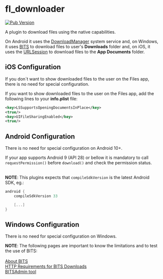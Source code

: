 # fl_downloader
[![Pub Version](https://img.shields.io/pub/v/fl_downloader)](https://pub.dev/packages/fl_downloader)

A plugin to download files using the native capabilities.

On Android it uses the [DownloadManager](https://developer.android.com/reference/android/app/DownloadManager) system service and, on Windows, it uses [BITS](https://learn.microsoft.com/en-us/windows/win32/bits/background-intelligent-transfer-service-portal) to download files to user's **Downloads** folder and, on iOS, it uses the [URLSession](https://developer.apple.com/documentation/foundation/urlsession) to download files to the **App Documents** folder.

## iOS Configuration

If you don`t want to show downloaded files to the user on the Files app, there is no need for special configuration.

If you want to show downloaded files to the user on the Files app, add the following lines to your **info.plist** file:

``` xml
<key>LSSupportsOpeningDocumentsInPlace</key>
<true/>
<key>UIFileSharingEnabled</key>
<true/>
```

## Android Configuration

There is no need for special configuration on Android 10+.

If your app supports Android 9 (API 28) or bellow it is mandatory to call `requestPermission()` before `download()` and check the permission status.<br><br>

**NOTE**: This plugins expects that `compileSdkVersion` is the latest Android SDK, eg.:
```groovy
android {
    compileSdkVersion 33

    [...]
}
```

## Windows Configuration

There is no need for special configuration on Windows.

**NOTE**: The following pages are important to know the limitations and to test the use of BITS:<br><br>
[About BITS](https://learn.microsoft.com/en-us/windows/win32/bits/about-bits)<br>
[HTTP Requirements for BITS Downloads](https://learn.microsoft.com/en-us/windows/win32/bits/http-requirements-for-bits-downloads)<br>
[BITSAdmin tool](https://learn.microsoft.com/en-us/windows/win32/bits/bitsadmin-tool)
